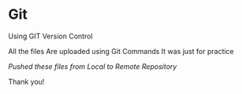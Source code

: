 # Git
Using GIT Version Control

All the files Are uploaded using Git Commands
It was just for practice 

<i>Pushed these files from Local to Remote Repository</i>

Thank you!
